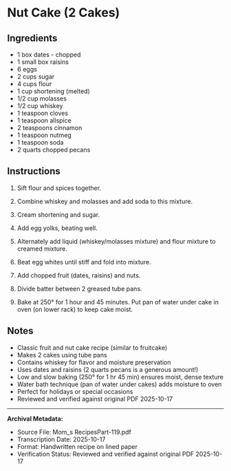 # Nut Cake (2 Cakes)

## Ingredients

- 1 box dates - chopped
- 1 small box raisins
- 6 eggs
- 2 cups sugar
- 4 cups flour
- 1 cup shortening (melted)
- 1/2 cup molasses
- 1/2 cup whiskey
- 1 teaspoon cloves
- 1 teaspoon allspice
- 2 teaspoons cinnamon
- 1 teaspoon nutmeg
- 1 teaspoon soda
- 2 quarts chopped pecans

## Instructions

1. Sift flour and spices together.

2. Combine whiskey and molasses and add soda to this mixture.

3. Cream shortening and sugar.

4. Add egg yolks, beating well.

5. Alternately add liquid (whiskey/molasses mixture) and flour mixture to creamed mixture.

6. Beat egg whites until stiff and fold into mixture.

7. Add chopped fruit (dates, raisins) and nuts.

8. Divide batter between 2 greased tube pans.

9. Bake at 250° for 1 hour and 45 minutes. Put pan of water under cake in oven (on lower rack) to keep cake moist.

## Notes

- Classic fruit and nut cake recipe (similar to fruitcake)
- Makes 2 cakes using tube pans
- Contains whiskey for flavor and moisture preservation
- Uses dates and raisins (2 quarts pecans is a generous amount!)
- Low and slow baking (250° for 1 hr 45 min) ensures moist, dense texture
- Water bath technique (pan of water under cakes) adds moisture to oven
- Perfect for holidays or special occasions
- Reviewed and verified against original PDF 2025-10-17

---

**Archival Metadata:**
- Source File: Mom_s RecipesPart-119.pdf
- Transcription Date: 2025-10-17
- Format: Handwritten recipe on lined paper
- Verification Status: Reviewed and verified against original PDF 2025-10-17
